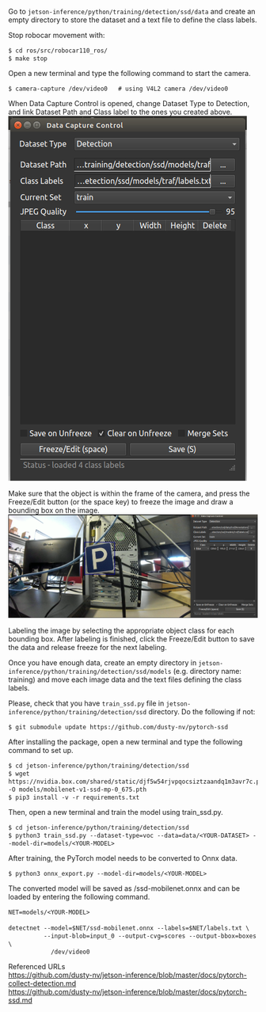 Go to `jetson-inference/python/training/detection/ssd/data` and create an empty directory to store the dataset and a text file to define the class labels.

Stop robocar movement with:   
```
$ cd ros/src/robocar110_ros/ 
$ make stop
```

Open a new terminal and type the following command to start the camera.  
```
$ camera-capture /dev/video0   # using V4L2 camera /dev/video0
```

When Data Capture Control is opened, change Dataset Type to Detection, and link Dataset Path and Class label to the ones you created above. 
![](images/Data_Capture_control.png) 

Make sure that the object is within the frame of the camera, and press the Freeze/Edit button (or the space key) to freeze the image and draw a bounding box on the image. 
![](images/Annotation.png) 

Labeling the image by selecting the appropriate object class for each bounding box. After labeling is finished, click the Freeze/Edit button to save the data and release freeze for the next labeling.

Once you have enough data, create an empty directory in `jetson-inference/python/training/detection/ssd/models` (e.g. directory name: training) and move each image data and the text files defining the class labels. 

Please, check that you have `train_ssd.py` file in `jetson-inference/python/training/detection/ssd` directory. Do the following if not:  
```
$ git submodule update https://github.com/dusty-nv/pytorch-ssd
```

After installing the package, open a new terminal and type the following command to set up.  
```
$ cd jetson-inference/python/training/detection/ssd 
$ wget https://nvidia.box.com/shared/static/djf5w54rjvpqocsiztzaandq1m3avr7c.pth -O models/mobilenet-v1-ssd-mp-0_675.pth 
$ pip3 install -v -r requirements.txt
```

Then, open a new terminal and train the model using train_ssd.py.  
```
$ cd jetson-inference/python/training/detection/ssd 
$ python3 train_ssd.py --dataset-type=voc --data=data/<YOUR-DATASET> --model-dir=models/<YOUR-MODEL>
```

After training, the PyTorch model needs to be converted to Onnx data.  
```
$ python3 onnx_export.py --model-dir=models/<YOUR-MODEL>
```

The converted model will be saved as <YOUR-MODEL>/ssd-mobilenet.onnx and can be loaded by entering the following command.  
```
NET=models/<YOUR-MODEL>

detectnet --model=$NET/ssd-mobilenet.onnx --labels=$NET/labels.txt \ 
          --input-blob=input_0 --output-cvg=scores --output-bbox=boxes \  
            /dev/video0
```

Referenced URLs  
https://github.com/dusty-nv/jetson-inference/blob/master/docs/pytorch-collect-detection.md  
https://github.com/dusty-nv/jetson-inference/blob/master/docs/pytorch-ssd.md


